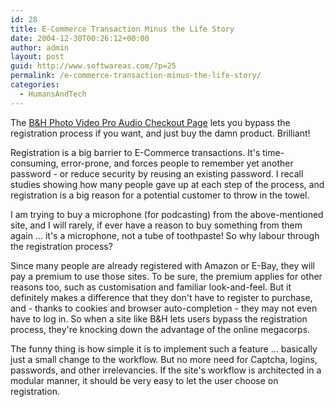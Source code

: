 ```yaml
---
id: 28
title: E-Commerce Transaction Minus the Life Story
date: 2004-12-30T00:26:12+00:00
author: admin
layout: post
guid: http://www.softwareas.com/?p=25
permalink: /e-commerce-transaction-minus-the-life-story/
categories:
  - HumansAndTech
---
```

The <a href="https://secure04.bhphotovideo.com/bnh/controller/home?O=cart&A=cart&Q=update">B&H Photo Video Pro Audio Checkout Page</a> lets you bypass the registration process if you want, and just buy the damn product. Brilliant!

Registration is a big barrier to E-Commerce transactions. It's time-consuming, error-prone, and forces people to remember yet another password - or reduce security by reusing an existing password. I recall studies showing how many people gave up at each step of the process, and registration is a big reason for a potential customer to throw in the towel.

I am trying to buy a microphone (for podcasting) from the above-mentioned site, and I will rarely, if ever have a reason to buy something from them again ... it's a microphone, not a tube of toothpaste! So why labour through the registration process?

Since many people are already registered with Amazon or E-Bay, they will pay a premium to use those sites. To be sure, the premium applies for other reasons too, such as customisation and familiar look-and-feel. But it definitely makes a difference that they don't have to register to purchase, and - thanks to cookies and browser auto-completion - they may not even have to log in. So when a site like B&H lets users bypass the registration process, they're knocking down the advantage of the online megacorps.

The funny thing is how simple it is to implement such a feature ... basically just a small change to the workflow. But no more need for Captcha, logins, passwords, and other irrelevancies. If the site's workflow is architected in a modular manner, it should be very easy to let the user choose on registration.